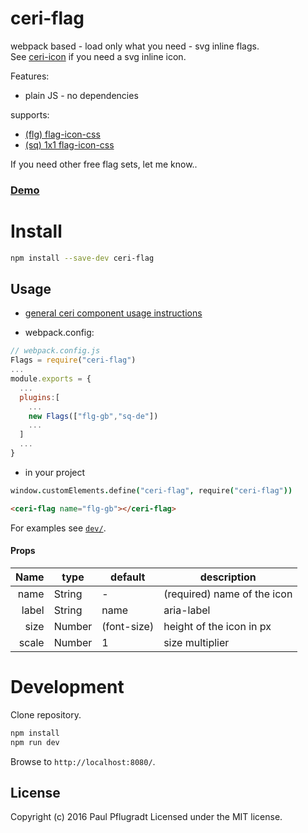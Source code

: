 # ceri-flag

webpack based - load only what you need - svg inline flags.  
See [ceri-icon](https://github.com/ceri-comps/ceri-icon) if you need a svg inline icon.

Features:
- plain JS - no dependencies

supports:
- [(flg) flag-icon-css](http://flag-icon-css.lip.is/)
- [(sq) 1x1 flag-icon-css](http://flag-icon-css.lip.is/)

If you need other free flag sets, let me know..
### [Demo](https://ceri-comps.github.io/ceri-flag)
# Install

```sh
npm install --save-dev ceri-flag
```

## Usage
- [general ceri component usage instructions](https://github.com/cerijs/ceri#i-want-to-use-a-component-built-with-ceri)


- webpack.config:
```js
// webpack.config.js
Flags = require("ceri-flag")
...
module.exports = {
  ...
  plugins:[
    ...
    new Flags(["flg-gb","sq-de"])
    ...
  ]
  ...
}
```

- in your project
```coffee
window.customElements.define("ceri-flag", require("ceri-flag"))
```
```html
<ceri-flag name="flg-gb"></ceri-flag>
```

For examples see [`dev/`](dev/).

#### Props
Name | type | default | description
---:| --- | ---| ---
name | String | - | (required) name of the icon
label | String | name | aria-label
size | Number | (font-size) | height of the icon in px
scale | Number | 1 | size multiplier

# Development
Clone repository.
```sh
npm install
npm run dev
```
Browse to `http://localhost:8080/`.

## License
Copyright (c) 2016 Paul Pflugradt
Licensed under the MIT license.
